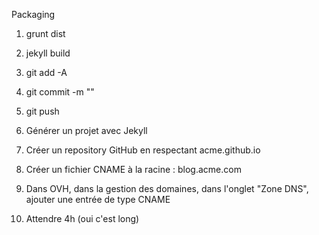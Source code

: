Packaging

  1. grunt dist
  2. jekyll build
  3. git add -A
  4. git commit -m "<description>"
  5. git push

1. Générer un projet avec Jekyll
2. Créer un repository GitHub en respectant acme.github.io
3. Créer un fichier CNAME à la racine : blog.acme.com
4. Dans OVH, dans la gestion des domaines, dans l'onglet "Zone DNS", ajouter une entrée de type CNAME
5. Attendre 4h (oui c'est long)